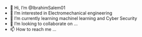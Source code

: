 - 👋 Hi, I’m @IbrahimSalem01
- 👀 I’m interested in Electromechanical engineering
- 🌱 I’m currently learning machinel learning and Cyber Security 
- 💞️ I’m looking to collaborate on ...
- 📫 How to reach me ...

<!---
IbrahimSalem01/IbrahimSalem01 is a ✨ special ✨ repository because its `README.md` (this file) appears on your GitHub profile.
You can click the Preview link to take a look at your changes.
--->
